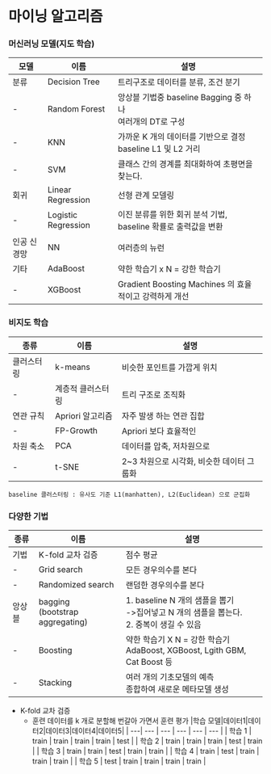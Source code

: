 
# 마이닝 알고리즘

### 머신러닝 모델(지도 학습)
    
|모델|이름|설명|
|---|---|---|
|분류|Decision Tree|트리구조로 데이터를 분류, 조건 분기|
|-|Random Forest|앙상블 기법중 baseline Bagging 중 하나 <br> 여러개의 DT로 구성|
|-|KNN|가까운 K 개의 데이터를 기반으로 결정 <br> baseline L1 및 L2 거리|
|-|SVM|클래스 간의 경계를 최대화하여 초평면을 찾는다.|
|회귀|Linear Regression|선형 관계 모델링|
|-|Logistic Regression|이진 분류를 위한 회귀 분석 기법,<br> baseline 확률로     출력값을 변환|
|인공 신경망|NN|여러층의 뉴런|
|기타|AdaBoost|약한 학습기 x N = 강한 학습기|
|-|XGBoost|Gradient Boosting Machines 의 효율적이고 강력하게 개선|


### 비지도 학습

 |종류|이름|설명|
 |-|-|-|
 |클러스터링|k-means|비슷한 포인트를 가깝게 위치|
 |-|계층적 클러스터링|트리 구조로 조직화|
 |연관 규칙|Apriori 알고리즘|자주 발생 하는 연관 집합|
 |-|FP-Growth|Apriori 보다 효율적인 |
 |차원 축소|PCA|데이터를 압축, 저차원으로|
 |-|t-SNE|2~3 차원으로 시각화, 비슷한 데이터 그룹화|

    baseline 클러스터링 : 유사도 기준 L1(manhatten), L2(Euclidean) 으로 군집화


### 다양한 기법

 |종류|이름|설명|
 |---|---|---|
 |기법|K-fold 교차 검증|점수 평균|
 |-|Grid search|모든 경우의수를 본다|
 |-|Randomized search|랜덤한 경우의수를 본다|
 |앙상블|bagging<br> (bootstrap aggregating)|1. baseline N 개의 샘플을 뽑기<br>->집어넣고 N 개의 샘플을 뽑는다. <br> 2. 중복이 생길 수 있음|
 |-|Boosting|약한 학습기 X N = 강한 학습기 <br>AdaBoost, XGBoost, Lgith GBM, Cat     Boost 등|
 |-|Stacking|여러 개의 기초모델의 예측<br>종합하여 새로운 메타모델 생성|


- K-fold 교차 검증
    - 훈련 데이터를 k 개로 분할해 번갈아 가면서 훈련 평가
      |학습 모델|데이터1|데이터2|데이터3|데이터4|데이터5|
      | ---| --- | --- | --- | --- | --- |
      | 학습 1 | train | train | train | train | test |
      | 학습 2 | train | train | train | test | train |
      | 학습 3 | train | train | test | train | train |
      | 학습 4 | train | test | train | train | train |
      | 학습 5 | test | train | train | train | train |
